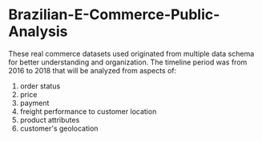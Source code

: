 # Brazilian-E-Commerce-Public-Analysis

These real commerce datasets used originated from multiple data schema for better understanding and organization. The timeline period was from 2016 to 2018 that will be analyzed from aspects of:

1. order status 
2. price
3. payment 
4. freight performance to customer location
5. product attributes 
6. customer's geolocation 
